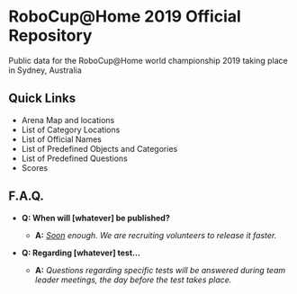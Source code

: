 # RoboCup@Home 2019 Official Repository

Public data for the RoboCup@Home world championship 2019 taking place in Sydney, Australia

## Quick Links
- Arena Map and locations
- List of Category Locations
- List of Official Names
- List of Predefined Objects and Categories
- List of Predefined Questions
- Scores


## F.A.Q.

- **Q: When will [whatever] be published?**
    - **A:** _[Soon](https://www.urbandictionary.com/define.php?term=soon) enough. We are recruiting volunteers to release it faster._

- **Q: Regarding [whatever] test...**
    - **A:** _Questions regarding specific tests will be answered during team leader meetings, the day before the test takes place._
